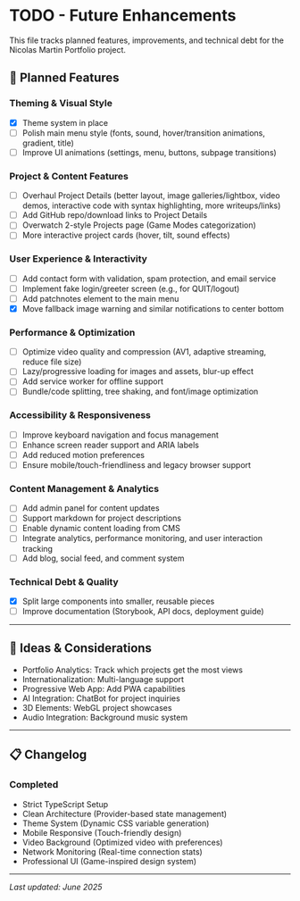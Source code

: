 # TODO - Future Enhancements

This file tracks planned features, improvements, and technical debt for the Nicolas Martin Portfolio project.

## 🚀 Planned Features

### Theming & Visual Style
- [x] Theme system in place
- [ ] Polish main menu style (fonts, sound, hover/transition animations, gradient, title)
- [ ] Improve UI animations (settings, menu, buttons, subpage transitions)

### Project & Content Features
- [ ] Overhaul Project Details (better layout, image galleries/lightbox, video demos, interactive code with syntax highlighting, more writeups/links)
- [ ] Add GitHub repo/download links to Project Details
- [ ] Overwatch 2-style Projects page (Game Modes categorization)
- [ ] More interactive project cards (hover, tilt, sound effects)

### User Experience & Interactivity
- [ ] Add contact form with validation, spam protection, and email service
- [ ] Implement fake login/greeter screen (e.g., for QUIT/logout)
- [ ] Add patchnotes element to the main menu
- [x] Move fallback image warning and similar notifications to center bottom

### Performance & Optimization
- [ ] Optimize video quality and compression (AV1, adaptive streaming, reduce file size)
- [ ] Lazy/progressive loading for images and assets, blur-up effect
- [ ] Add service worker for offline support
- [ ] Bundle/code splitting, tree shaking, and font/image optimization

### Accessibility & Responsiveness
- [ ] Improve keyboard navigation and focus management
- [ ] Enhance screen reader support and ARIA labels
- [ ] Add reduced motion preferences
- [ ] Ensure mobile/touch-friendliness and legacy browser support

### Content Management & Analytics
- [ ] Add admin panel for content updates
- [ ] Support markdown for project descriptions
- [ ] Enable dynamic content loading from CMS
- [ ] Integrate analytics, performance monitoring, and user interaction tracking
- [ ] Add blog, social feed, and comment system

### Technical Debt & Quality
- [x] Split large components into smaller, reusable pieces
- [ ] Improve documentation (Storybook, API docs, deployment guide)

---

## 📝 Ideas & Considerations

- Portfolio Analytics: Track which projects get the most views
- Internationalization: Multi-language support
- Progressive Web App: Add PWA capabilities
- AI Integration: ChatBot for project inquiries
- 3D Elements: WebGL project showcases
- Audio Integration: Background music system

---

## 📋 Changelog

### Completed
- Strict TypeScript Setup
- Clean Architecture (Provider-based state management)
- Theme System (Dynamic CSS variable generation)
- Mobile Responsive (Touch-friendly design)
- Video Background (Optimized video with preferences)
- Network Monitoring (Real-time connection stats)
- Professional UI (Game-inspired design system)

---

*Last updated: June 2025*
